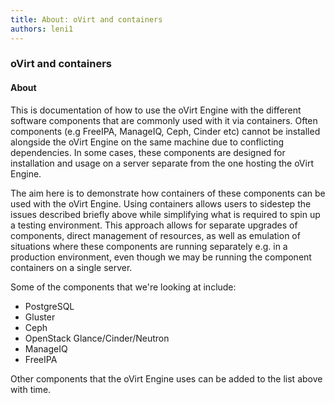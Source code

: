 ```yaml
---
title: About: oVirt and containers
authors: leni1
---
```

### oVirt and containers
#### About
This is documentation of how to use the oVirt Engine with the different software components that are commonly used with it via containers. Often components (e.g FreeIPA, ManageIQ, Ceph, Cinder etc) cannot be installed alongside the oVirt Engine on the same machine due to conflicting dependencies. In some cases, these components are designed for installation and usage on a server separate from the one hosting the oVirt Engine. 

The aim here is to demonstrate how containers of these components can be used with the oVirt Engine. Using containers allows users to sidestep the issues described briefly above while simplifying what is required to spin up a testing environment. This approach allows for separate upgrades of components, direct management of resources, as well as emulation of situations where these components are running separately e.g. in a production environment, even though we may be running the component containers on a single server. 

Some of the components that we're looking at include:
- PostgreSQL 
- Gluster 
- Ceph 
- OpenStack Glance/Cinder/Neutron 
- ManageIQ
- FreeIPA 

Other components that the oVirt Engine uses can be added to the list above with time. 

